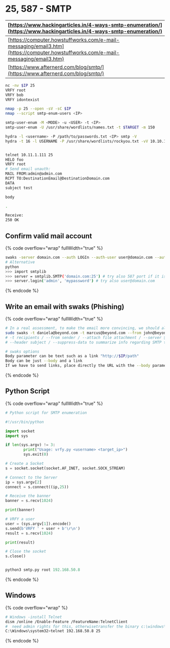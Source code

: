 # 25, 587 - SMTP

| [https://www.hackingarticles.in/4-ways-smtp-enumeration/](https://www.hackingarticles.in/4-ways-smtp-enumeration/)               |
| -------------------------------------------------------------------------------------------------------------------------------- |
| [https://computer.howstuffworks.com/e-mail-messaging/email3.htm](https://computer.howstuffworks.com/e-mail-messaging/email3.htm) |
| [https://www.afternerd.com/blog/smtp/](https://www.afternerd.com/blog/smtp/)                                                     |

```bash
nc -nv $IP 25
VRFY root
VRFY bob
VRFY idontexist

nmap -p 25 --open -sV -sC $IP
nmap --script smtp-enum-users <IP>

smtp-user-enum -M <MODE> -u <USER> -t <IP>
smtp-user-enum -U /usr/share/wordlists/names.txt -t $TARGET -m 150

hydra -l <username> -P /path/to/passwords.txt <IP> smtp -V
hydra -t 16 -l USERNAME -P /usr/share/wordlists/rockyou.txt -vV 10.10.194.126 ssh


telnet 10.11.1.111 25
HELO foo
VRFY root
# Send email unauth:
MAIL FROM:admin@admin.com
RCPT TO:DestinationEmail@DestinationDomain.com
DATA
subject test

body

.

Receive:
250 OK
```

## Confirm valid mail account

{% code overflow="wrap" fullWidth="true" %}
```sh
swaks -server domain.com --auth LOGIn --auth-user user@domain.com --auth-password mypassword --quit-after AUTH
# Alternative
python
>>> import smtplib
>>> server = smtplib.SMTP('domain.com:25') # try also 587 port if it is open
>>> server.login('admin', 'mypassword') # try also user@domain.com
```
{% endcode %}

## Write an email with swaks (Phishing)

{% code overflow="wrap" fullWidth="true" %}
```sh
# In a real assessment, to make the email more convincing, we should also use passive information gathering and include information on the subject/body only known by employees and staff
sudo swaks -t daniela@beyond.com -t marcus@beyond.com --from john@beyond.com --attach @config.Library-ms --server 192.168.50.242 --body @body.txt - -header "Subject: Staging Script" --suppress-data -ap
# -t recipients / --from sender / --attach file attachment / --server $SMTP_SERVER_IP / --body file w/ body text 
# --header subject / --suppress-data to summarize info regarding SMTP transactions / -ap enable password authentication (in case SMTP requires user:pass to work and send emails)

# swaks options
Body parameter can be text such as a link "http://$IP/path"
Body can be just --body and a link
If we have to send links, place directly the URL with the --body parameter or --header "Subject: http://X"
```
{% endcode %}

## Python Script

{% code overflow="wrap" fullWidth="true" %}
```python
# Python script for SMTP enumeration

#!/usr/bin/python

import socket
import sys

if len(sys.argv) != 3:
        print("Usage: vrfy.py <username> <target_ip>")
        sys.exit(0)

# Create a Socket
s = socket.socket(socket.AF_INET, socket.SOCK_STREAM)

# Connect to the Server
ip = sys.argv[2]
connect = s.connect((ip,25))

# Receive the banner
banner = s.recv(1024)

print(banner)

# VRFY a user
user = (sys.argv[1]).encode()
s.send(b'VRFY ' + user + b'\r\n')
result = s.recv(1024)

print(result)

# Close the socket
s.close()


python3 smtp.py root 192.168.50.8
```
{% endcode %}

## Windows

{% code overflow="wrap" %}
```bash
# Windows -install Telnet 
dism /online /Enable-Feature /FeatureName:TelnetClient 
#  need admin rights for this, otherwisetransfer the binary c:\windows\system32\telnet.exe to that machine
C:\Windows\system32>telnet 192.168.50.8 25
```
{% endcode %}
